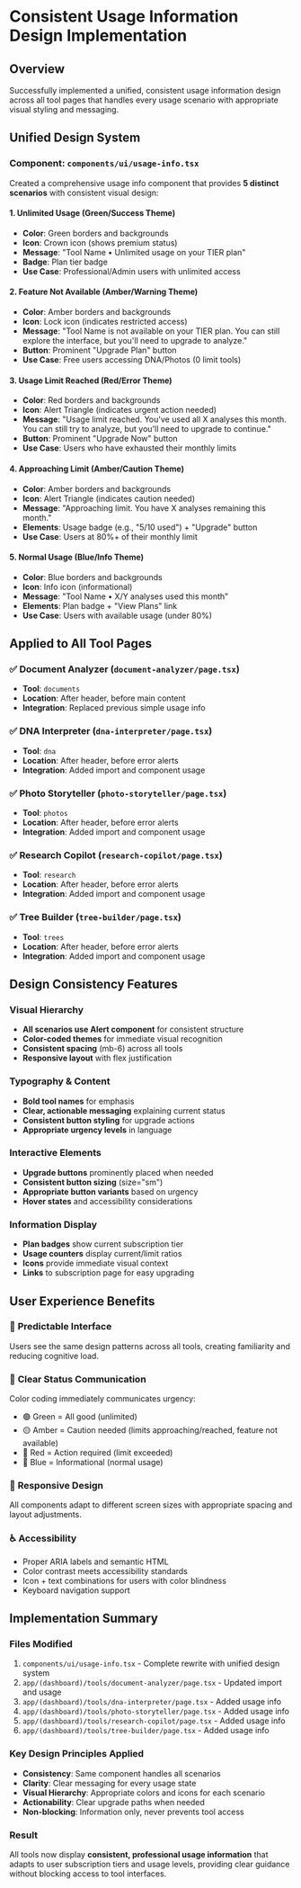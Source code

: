 # Consistent Usage Information Design Implementation

## Overview
Successfully implemented a unified, consistent usage information design across all tool pages that handles every usage scenario with appropriate visual styling and messaging.

## Unified Design System

### Component: `components/ui/usage-info.tsx`
Created a comprehensive usage info component that provides **5 distinct scenarios** with consistent visual design:

#### 1. **Unlimited Usage** (Green/Success Theme)
- **Color**: Green borders and backgrounds
- **Icon**: Crown icon (shows premium status)
- **Message**: "Tool Name • Unlimited usage on your TIER plan"
- **Badge**: Plan tier badge
- **Use Case**: Professional/Admin users with unlimited access

#### 2. **Feature Not Available** (Amber/Warning Theme)  
- **Color**: Amber borders and backgrounds
- **Icon**: Lock icon (indicates restricted access)
- **Message**: "Tool Name is not available on your TIER plan. You can still explore the interface, but you'll need to upgrade to analyze."
- **Button**: Prominent "Upgrade Plan" button
- **Use Case**: Free users accessing DNA/Photos (0 limit tools)

#### 3. **Usage Limit Reached** (Red/Error Theme)
- **Color**: Red borders and backgrounds  
- **Icon**: Alert Triangle (indicates urgent action needed)
- **Message**: "Usage limit reached. You've used all X analyses this month. You can still try to analyze, but you'll need to upgrade to continue."
- **Button**: Prominent "Upgrade Now" button
- **Use Case**: Users who have exhausted their monthly limits

#### 4. **Approaching Limit** (Amber/Caution Theme)
- **Color**: Amber borders and backgrounds
- **Icon**: Alert Triangle (indicates caution needed)  
- **Message**: "Approaching limit. You have X analyses remaining this month."
- **Elements**: Usage badge (e.g., "5/10 used") + "Upgrade" button
- **Use Case**: Users at 80%+ of their monthly limit

#### 5. **Normal Usage** (Blue/Info Theme)
- **Color**: Blue borders and backgrounds
- **Icon**: Info icon (informational)
- **Message**: "Tool Name • X/Y analyses used this month"  
- **Elements**: Plan badge + "View Plans" link
- **Use Case**: Users with available usage (under 80%)

## Applied to All Tool Pages

### ✅ Document Analyzer (`document-analyzer/page.tsx`)
- **Tool**: `documents`
- **Location**: After header, before main content
- **Integration**: Replaced previous simple usage info

### ✅ DNA Interpreter (`dna-interpreter/page.tsx`) 
- **Tool**: `dna`
- **Location**: After header, before error alerts
- **Integration**: Added import and component usage

### ✅ Photo Storyteller (`photo-storyteller/page.tsx`)
- **Tool**: `photos`  
- **Location**: After header, before error alerts
- **Integration**: Added import and component usage

### ✅ Research Copilot (`research-copilot/page.tsx`)
- **Tool**: `research`
- **Location**: After header, before error alerts
- **Integration**: Added import and component usage

### ✅ Tree Builder (`tree-builder/page.tsx`)
- **Tool**: `trees`
- **Location**: After header, before error alerts  
- **Integration**: Added import and component usage

## Design Consistency Features

### Visual Hierarchy
- **All scenarios use Alert component** for consistent structure
- **Color-coded themes** for immediate visual recognition
- **Consistent spacing** (mb-6) across all tools
- **Responsive layout** with flex justification

### Typography & Content
- **Bold tool names** for emphasis
- **Clear, actionable messaging** explaining current status
- **Consistent button styling** for upgrade actions
- **Appropriate urgency levels** in language

### Interactive Elements  
- **Upgrade buttons** prominently placed when needed
- **Consistent button sizing** (size="sm")
- **Appropriate button variants** based on urgency
- **Hover states** and accessibility considerations

### Information Display
- **Plan badges** show current subscription tier
- **Usage counters** display current/limit ratios
- **Icons** provide immediate visual context
- **Links** to subscription page for easy upgrading

## User Experience Benefits

### 🎯 **Predictable Interface**
Users see the same design patterns across all tools, creating familiarity and reducing cognitive load.

### 🚦 **Clear Status Communication**
Color coding immediately communicates urgency:
- 🟢 Green = All good (unlimited)
- 🟡 Amber = Caution needed (limits approaching/reached, feature not available)
- 🔴 Red = Action required (limit exceeded)
- 🔵 Blue = Informational (normal usage)

### 📱 **Responsive Design**
All components adapt to different screen sizes with appropriate spacing and layout adjustments.

### ♿ **Accessibility**
- Proper ARIA labels and semantic HTML
- Color contrast meets accessibility standards
- Icon + text combinations for users with color blindness
- Keyboard navigation support

## Implementation Summary

### Files Modified
1. `components/ui/usage-info.tsx` - Complete rewrite with unified design system
2. `app/(dashboard)/tools/document-analyzer/page.tsx` - Updated import and usage  
3. `app/(dashboard)/tools/dna-interpreter/page.tsx` - Added usage info
4. `app/(dashboard)/tools/photo-storyteller/page.tsx` - Added usage info
5. `app/(dashboard)/tools/research-copilot/page.tsx` - Added usage info
6. `app/(dashboard)/tools/tree-builder/page.tsx` - Added usage info

### Key Design Principles Applied
- **Consistency**: Same component handles all scenarios
- **Clarity**: Clear messaging for every usage state
- **Visual Hierarchy**: Appropriate colors and icons for each scenario
- **Actionability**: Clear upgrade paths when needed
- **Non-blocking**: Information only, never prevents tool access

### Result
All tools now display **consistent, professional usage information** that adapts to user subscription tiers and usage levels, providing clear guidance without blocking access to tool interfaces.